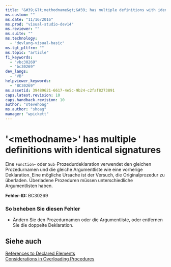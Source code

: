 ```yaml
---
title: "&#39;&lt;methodname&gt;&#39; has multiple definitions with identical signatures | Microsoft Docs"
ms.custom: ""
ms.date: "11/16/2016"
ms.prod: "visual-studio-dev14"
ms.reviewer: ""
ms.suite: ""
ms.technology: 
  - "devlang-visual-basic"
ms.tgt_pltfrm: ""
ms.topic: "article"
f1_keywords: 
  - "vbc30269"
  - "bc30269"
dev_langs: 
  - "VB"
helpviewer_keywords: 
  - "BC30269"
ms.assetid: 39489621-6617-4e5c-9b24-c2faf8273891
caps.latest.revision: 10
caps.handback.revision: 10
author: "stevehoag"
ms.author: "shoag"
manager: "wpickett"
---
```

# &#39;&lt;methodname&gt;&#39; has multiple definitions with identical signatures
Eine `Function`\- oder `Sub`\-Prozedurdeklaration verwendet den gleichen Prozedurnamen und die gleiche Argumentliste wie eine vorherige Deklaration.  Eine mögliche Ursache ist der Versuch, die Originalprozedur zu überladen.  Überladene Prozeduren müssen unterschiedliche Argumentlisten haben.  
  
 **Fehler\-ID:** BC30269  
  
### So beheben Sie diesen Fehler  
  
-   Ändern Sie den Prozedurnamen oder die Argumentliste, oder entfernen Sie die doppelte Deklaration.  
  
## Siehe auch  
 [References to Declared Elements](../../../visual-basic/programming-guide/language-features/declared-elements/references-to-declared-elements.md)   
 [Considerations in Overloading Procedures](../../../visual-basic/programming-guide/language-features/procedures/considerations-in-overloading-procedures.md)